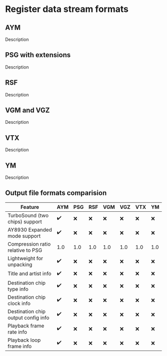 # Register data stream formats

## AYM

Description

## PSG with extensions

Description

## RSF

Description

## VGM and VGZ

Description

## VTX

Description

## YM

Description

## Output file formats comparision

Feature|AYM|PSG|RSF|VGM|VGZ|VTX|YM
-|-|-|-|-|-|-|-
TurboSound (two chips) support|:heavy_check_mark:|:x:|:x:|:x:|:x:|:x:|:x:
AY8930 Expanded mode support|:heavy_check_mark:|:x:|:x:|:x:|:x:|:x:|:x:
Compression ratio relative to PSG|1.0|1.0|1.0|1.0|1.0|1.0|1.0
Lightweight for unpacking|:heavy_check_mark:|:x:|:x:|:x:|:x:|:x:|:x:
Title and artist info|:heavy_check_mark:|:x:|:x:|:x:|:x:|:x:|:x:
Destination chip type info|:heavy_check_mark:|:x:|:x:|:x:|:x:|:x:|:x:
Destination chip clock info|:heavy_check_mark:|:x:|:x:|:x:|:x:|:x:|:x:
Destination chip output config info|:heavy_check_mark:|:x:|:x:|:x:|:x:|:x:|:x:
Playback frame rate info|:heavy_check_mark:|:x:|:x:|:x:|:x:|:x:|:x:
Playback loop frame info|:heavy_check_mark:|:x:|:x:|:x:|:x:|:x:|:x:
